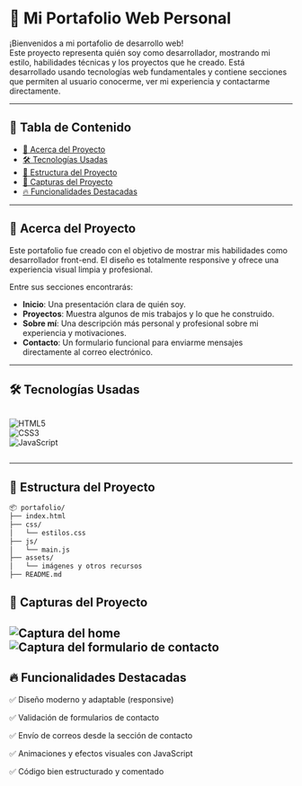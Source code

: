 
# 💼 Mi Portafolio Web Personal

¡Bienvenidos a mi portafolio de desarrollo web!  
Este proyecto representa quién soy como desarrollador, mostrando mi estilo, habilidades técnicas y los proyectos que he creado. Está desarrollado usando tecnologías web fundamentales y contiene secciones que permiten al usuario conocerme, ver mi experiencia y contactarme directamente.

---

## 📌 Tabla de Contenido

- [📖 Acerca del Proyecto](#-acerca-del-proyecto)
- [🛠️ Tecnologías Usadas](#️-tecnologías-usadas)
- [📁 Estructura del Proyecto](#-estructura-del-proyecto)
- [📸 Capturas del Proyecto](#-capturas-del-proyecto)
- [🔥 Funcionalidades Destacadas](#-funcionalidades-destacadas)

---

## 📖 Acerca del Proyecto

Este portafolio fue creado con el objetivo de mostrar mis habilidades como desarrollador front-end. El diseño es totalmente responsive y ofrece una experiencia visual limpia y profesional.  

Entre sus secciones encontrarás:

- **Inicio**: Una presentación clara de quién soy.
- **Proyectos**: Muestra algunos de mis trabajos y lo que he construido.
- **Sobre mí**: Una descripción más personal y profesional sobre mi experiencia y motivaciones.
- **Contacto**: Un formulario funcional para enviarme mensajes directamente al correo electrónico.

---

## 🛠️ Tecnologías Usadas

<div style="display:flex; gap:10px; align-items:center;">
  
![HTML5](https://img.shields.io/badge/HTML5-E34F26?style=for-the-badge&logo=html5&logoColor=white)  
![CSS3](https://img.shields.io/badge/CSS3-1572B6?style=for-the-badge&logo=css3&logoColor=white)  
![JavaScript](https://img.shields.io/badge/JavaScript-F7DF1E?style=for-the-badge&logo=javascript&logoColor=black)  

</div>

---

## 📁 Estructura del Proyecto

```bash
📦 portafolio/
├── index.html
├── css/
│   └── estilos.css
├── js/
│   └── main.js
├── assets/
│   └── imágenes y otros recursos
├── README.md

```

## 📸 Capturas del Proyecto

![Captura del home](![image](https://github.com/user-attachments/assets/590f7ea7-dfc7-4fe8-bc13-e19a4a0d0384))
![Captura del formulario de contacto](![image](https://github.com/user-attachments/assets/4d807734-4844-4f65-9289-c748d2f447c0))
---

## 🔥 Funcionalidades Destacadas

✅ Diseño moderno y adaptable (responsive)

✅ Validación de formularios de contacto

✅ Envío de correos desde la sección de contacto

✅ Animaciones y efectos visuales con JavaScript

✅ Código bien estructurado y comentado
